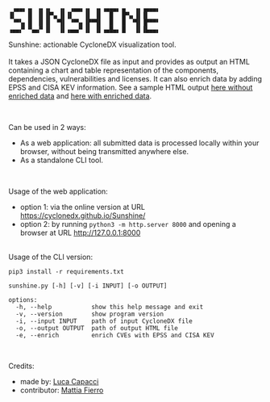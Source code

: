 ```
 ▗▄▄▖▗▖ ▗▖▗▖  ▗▖ ▗▄▄▖▗▖ ▗▖▗▄▄▄▖▗▖  ▗▖▗▄▄▄▖
▐▌   ▐▌ ▐▌▐▛▚▖▐▌▐▌   ▐▌ ▐▌  █  ▐▛▚▖▐▌▐▌   
 ▝▀▚▖▐▌ ▐▌▐▌ ▝▜▌ ▝▀▚▖▐▛▀▜▌  █  ▐▌ ▝▜▌▐▛▀▀▘
▗▄▄▞▘▝▚▄▞▘▐▌  ▐▌▗▄▄▞▘▐▌ ▐▌▗▄█▄▖▐▌  ▐▌▐▙▄▄▖
```
  
Sunshine: actionable CycloneDX visualization tool. 
<br><br>
It takes a JSON CycloneDX file as input and provides as output an HTML containing a chart and table representation of the components, dependencies, vulnerabilities and licenses. It can also enrich data by adding EPSS and CISA KEV information. See a sample HTML output [here without enriched data](https://cyclonedx.github.io/Sunshine/sample.html) and [here with enriched data](https://cyclonedx.github.io/Sunshine/sample_enriched.html).

<br>

Can be used in 2 ways:
- As a web application: all submitted data is processed locally within your browser, without being transmitted anywhere else.
- As a standalone CLI tool.
<br>

Usage of the web application:
- option 1: via the online version at URL https://cyclonedx.github.io/Sunshine/
- option 2: by running `python3 -m http.server 8000` and opening a browser at URL http://127.0.0.1:8000

<br>
Usage of the CLI version:

```
pip3 install -r requirements.txt

sunshine.py [-h] [-v] [-i INPUT] [-o OUTPUT]

options:
  -h, --help           show this help message and exit
  -v, --version        show program version
  -i, --input INPUT    path of input CycloneDX file
  -o, --output OUTPUT  path of output HTML file
  -e, --enrich         enrich CVEs with EPSS and CISA KEV
```

<br>

Credits:
- made by: [Luca Capacci](https://www.linkedin.com/in/lucacapacci/)
- contributor: [Mattia Fierro](https://www.linkedin.com/in/mattiafierro/)
